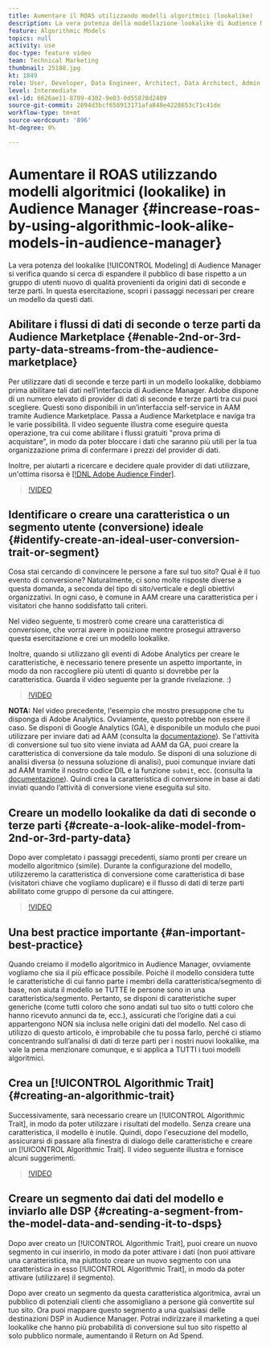 ```yaml
---
title: Aumentare il ROAS utilizzando modelli algoritmici (lookalike)
description: La vera potenza della modellazione lookalike di Audience Manager arriva quando cerchi di espandere il pubblico di riferimento rispetto a un set di utenti nuovo di qualità provenienti da origini dati di seconde e terze parti. In questa esercitazione, scopri i passaggi per creare un modello da questi dati.
feature: Algorithmic Models
topics: null
activity: use
doc-type: feature video
team: Technical Marketing
thumbnail: 25188.jpg
kt: 1849
role: User, Developer, Data Engineer, Architect, Data Architect, Admin, Leader
level: Intermediate
exl-id: 6626ae11-8709-4302-9e03-0d55878d2409
source-git-commit: 2094d3bcf658913171afa848e4228653c71c41de
workflow-type: tm+mt
source-wordcount: '896'
ht-degree: 0%

---
```


# Aumentare il ROAS utilizzando modelli algoritmici (lookalike) in Audience Manager {#increase-roas-by-using-algorithmic-look-alike-models-in-audience-manager}

La vera potenza del lookalike [!UICONTROL Modeling] di Audience Manager si verifica quando si cerca di espandere il pubblico di base rispetto a un gruppo di utenti nuovo di qualità provenienti da origini dati di seconde e terze parti. In questa esercitazione, scopri i passaggi necessari per creare un modello da questi dati.

## Abilitare i flussi di dati di seconde o terze parti da Audience Marketplace {#enable-2nd-or-3rd-party-data-streams-from-the-audience-marketplace}

Per utilizzare dati di seconde e terze parti in un modello lookalike, dobbiamo prima abilitare tali dati nell’interfaccia di Audience Manager. Adobe dispone di un numero elevato di provider di dati di seconde e terze parti tra cui puoi scegliere. Questi sono disponibili in un’interfaccia self-service in AAM tramite Audience Marketplace. Passa a Audience Marketplace e naviga tra le varie possibilità. Il video seguente illustra come eseguire questa operazione, tra cui come abilitare i flussi gratuiti &quot;prova prima di acquistare&quot;, in modo da poter bloccare i dati che saranno più utili per la tua organizzazione prima di confermare i prezzi del provider di dati.

Inoltre, per aiutarti a ricercare e decidere quale provider di dati utilizzare, un&#39;ottima risorsa è [[!DNL Adobe Audience Finder]](https://www.adobe-audience-finder.com/).

>[!VIDEO](https://video.tv.adobe.com/v/25188/?quality=12)

## Identificare o creare una caratteristica o un segmento utente (conversione) ideale {#identify-create-an-ideal-user-conversion-trait-or-segment}

Cosa stai cercando di convincere le persone a fare sul tuo sito? Qual è il tuo evento di conversione? Naturalmente, ci sono molte risposte diverse a questa domanda, a seconda del tipo di sito/verticale e degli obiettivi organizzativi. In ogni caso, è comune in AAM creare una caratteristica per i visitatori che hanno soddisfatto tali criteri.

Nel video seguente, ti mostrerò come creare una caratteristica di conversione, che vorrai avere in posizione mentre prosegui attraverso questa esercitazione e crei un modello lookalike.

Inoltre, quando si utilizzano gli eventi di Adobe Analytics per creare le caratteristiche, è necessario tenere presente un aspetto importante, in modo da non raccogliere più utenti di quanto si dovrebbe per la caratteristica. Guarda il video seguente per la grande rivelazione. :)

>[!VIDEO](https://video.tv.adobe.com/v/23431/?quality=12)

**NOTA:** Nel video precedente, l&#39;esempio che mostro presuppone che tu disponga di Adobe Analytics. Ovviamente, questo potrebbe non essere il caso. Se disponi di Google Analytics (GA), è disponibile un modulo che puoi utilizzare per inviare dati ad AAM (consulta la [documentazione](https://experienceleague.adobe.com/docs/audience-manager/user-guide/dil-api/dil-modules.html?lang=it)). Se l&#39;attività di conversione sul tuo sito viene inviata ad AAM da GA, puoi creare la caratteristica di conversione da tale modulo. Se disponi di una soluzione di analisi diversa (o nessuna soluzione di analisi), puoi comunque inviare dati ad AAM tramite il nostro codice DIL e la funzione `submit`, ecc. (consulta la [documentazione](https://experienceleague.adobe.com/docs/audience-manager/user-guide/dil-api/dil-overview.html?lang=it)). Quindi crea la caratteristica di conversione in base ai dati inviati quando l’attività di conversione viene eseguita sul sito.

## Creare un modello lookalike da dati di seconde o terze parti {#create-a-look-alike-model-from-2nd-or-3rd-party-data}

Dopo aver completato i passaggi precedenti, siamo pronti per creare un modello algoritmico (simile). Durante la configurazione del modello, utilizzeremo la caratteristica di conversione come caratteristica di base (visitatori chiave che vogliamo duplicare) e il flusso di dati di terze parti abilitato come gruppo di persone da cui attingere.

>[!VIDEO](https://video.tv.adobe.com/v/25190/?quality-12)

## Una best practice importante {#an-important-best-practice}

Quando creiamo il modello algoritmico in Audience Manager, ovviamente vogliamo che sia il più efficace possibile. Poiché il modello considera tutte le caratteristiche di cui fanno parte i membri della caratteristica/segmento di base, non aiuta il modello se TUTTE le persone sono in una caratteristica/segmento. Pertanto, se disponi di caratteristiche super generiche (come tutti coloro che sono andati sul tuo sito o tutti coloro che hanno ricevuto annunci da te, ecc.), assicurati che l’origine dati a cui appartengono NON sia inclusa nelle origini dati del modello. Nel caso di utilizzo di questo articolo, è improbabile che tu possa farlo, perché ci stiamo concentrando sull’analisi di dati di terze parti per i nostri nuovi lookalike, ma vale la pena menzionare comunque, e si applica a TUTTI i tuoi modelli algoritmici.

## Crea un [!UICONTROL Algorithmic Trait] {#creating-an-algorithmic-trait}

Successivamente, sarà necessario creare un [!UICONTROL Algorithmic Trait], in modo da poter utilizzare i risultati del modello. Senza creare una caratteristica, il modello è inutile. Quindi, dopo l&#39;esecuzione del modello, assicurarsi di passare alla finestra di dialogo delle caratteristiche e creare un [!UICONTROL Algorithmic Trait]. Il video seguente illustra e fornisce alcuni suggerimenti.

>[!VIDEO](https://video.tv.adobe.com/v/25191/?quality=12)

## Creare un segmento dai dati del modello e inviarlo alle DSP {#creating-a-segment-from-the-model-data-and-sending-it-to-dsps}

Dopo aver creato un [!UICONTROL Algorithmic Trait], puoi creare un nuovo segmento in cui inserirlo, in modo da poter attivare i dati (non puoi attivare una caratteristica, ma piuttosto creare un nuovo segmento con una caratteristica in esso [!UICONTROL Algorithmic Trait], in modo da poter attivare (utilizzare) il segmento).

Dopo aver creato un segmento da questa caratteristica algoritmica, avrai un pubblico di potenziali clienti che assomigliano a persone già convertite sul tuo sito. Ora puoi mappare questo segmento a una qualsiasi delle destinazioni DSP in Audience Manager. Potrai indirizzare il marketing a quei lookalike che hanno più probabilità di conversione sul tuo sito rispetto al solo pubblico normale, aumentando il Return on Ad Spend.
